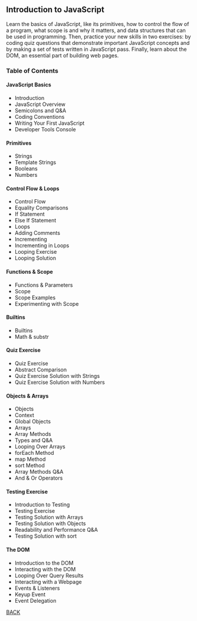 ## Introduction to JavaScript
Learn the basics of JavaScript, like its primitives, how to control the flow of a program, what scope is and why it matters, and data structures that can be used in programming. Then, practice your new skills in two exercises: by coding quiz questions that demonstrate important JavaScript concepts and by making a set of tests written in JavaScript pass. Finally, learn about the DOM, an essential part of building web pages.

### Table of Contents
#### JavaScript Basics
- Introduction
- JavaScript Overview
- Semicolons and Q&A
- Coding Conventions
- Writing Your First JavaScript
- Developer Tools Console

#### Primitives
- Strings
- Template Strings
- Booleans
- Numbers

#### Control Flow & Loops
- Control Flow
- Equality Comparisons
- If Statement
- Else If Statement
- Loops
- Adding Comments
- Incrementing
- Incrementing in Loops
- Looping Exercise
- Looping Solution

#### Functions & Scope
- Functions & Parameters
- Scope
- Scope Examples
- Experimenting with Scope

#### Builtins
- Builtins
- Math & substr

#### Quiz Exercise
- Quiz Exercise
- Abstract Comparison
- Quiz Exercise Solution with Strings
- Quiz Exercise Solution with Numbers

#### Objects & Arrays
- Objects
- Context
- Global Objects
- Arrays
- Array Methods
- Types and Q&A
- Looping Over Arrays
- forEach Method
- map Method
- sort Method
- Array Methods Q&A
- And & Or Operators

#### Testing Exercise
- Introduction to Testing
- Testing Exercise
- Testing Solution with Arrays
- Testing Solution with Objects
- Readability and Performance Q&A
- Testing Solution with sort

#### The DOM
- Introduction to the DOM
- Interacting with the DOM
- Looping Over Query Results
- Interacting with a Webpage
- Events & Listeners
- Keyup Event
- Event Delegation

[BACK](./README.md)